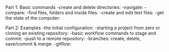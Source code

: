 Part 1: Basic commands
-create and delete directories:
-navigate:
-compare:
-find files, folders and inside files:
-create and edit text files:
-get the state of the computer:

Part 2: Examples
-the initial configuration:
-starting a project from zero or cloning an existing repository:
-basic workflow commands to stage and commit:
-push to a remote repository:
-branches: create, delete, save/commit & merge:
-gitflow:
